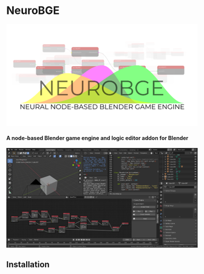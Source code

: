 # NeuroBGE
![NeuroBGE Storefront](images/storefront.png)
#### A node-based Blender game engine and logic editor addon for Blender
![NeuroBGE Storefront](images/untitled.png)
## Installation

